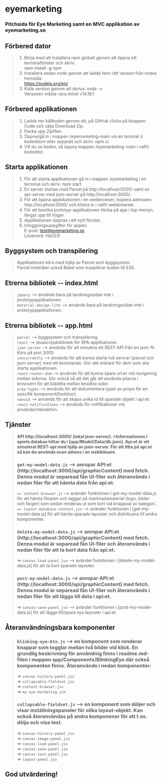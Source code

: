 # eyemarketing  
### Pitchsida för Eye Marketing samt en MVC applikation av eyemarketing.se  

## Förbered dator 
>1. Börja med att installera npm globalt genom att öppna ett terminalfönster och skriv:  
npm install -g npm  
>2. Installera sedan node genom att ladda hem rätt version från nodes hemsida:  
https://nodejs.org/en/  
>3. Kolla version genom att skriva: node -v  
Versonen måste vara minst v14.18.1  

## Förbered applikationen
>1. Ladda ner källkoden genom att, på GitHub clicka på knappen Code och välja Download Zip.  
>2. Packa upp Zipfilen.  
>3. Öppna/gå in i mappen /eyemarketing-main via en terninal (i kodeditorn eller separat) och skriv: npm ci  
>4. Vill du se koden, så öppna mappen /eyemarketing-main i valfri kodeditor.  

## Starta applikationen 
>1. För att starta applikationen gå in i mappen /eyemarketing i en terminal och skriv: npm start  
>2. En server startas med Parsel på http://localhost:5000/ samt en api-server med json-server på http://localhost:3000/.
>3. För att öppna appkikationen i en webbrowser, kopiera adressen: http://localhost:5000/ och klistra in i valfri webbrowser.
>4. För att besöka prototyp-applikationen klicka på app i top-menyn, längst upp till höger.  
>5. Applikationen öppnas i ett nytt fönster.  
>6. Inloggningsuppgifter för appen:  
E-post: test@eyemarketing.se  
Lösenord: Hej123! 

##  Byggsystem och transpilering 
>Applikationen körs med hjälp av Parcel som byggsystem.  
Parcel innehåler också Babel som traspilerar koden till ES5.

## Etrerna bibliotek -- index.html
>`jquery` --> används bara på landningssidan inte i prototypapplikationen.  
`material-design-lite` --> används bara på landningssidan inte i prototypapplikationen.   

## Etrerna bibliotek -- app.html
>`parcel` --> byggsystem och transpilering.  
`react` --> javascripsbibliotek för SPA-applikationer.  
`json-server` --> används för att simulera ett REST-API från en json-fil. Körs på port 3000.    
`concurrently` --> används för att kunna starta två servrar (parcel och json-server) med ett kommando.
Gör det enklare för dem som ska starta applikationen.  
`react-router-dom` --> används för att kunna spara url:er vid navigering mellan sidorna. Gör också så att det går att använda pilarna i browsern för att bläddra mellan besökta sidor.  
`prop-types` --> används för att dokumentera typer av props för en specifik komponent(funktion).  
`nanoid` --> används för att skapa unika id till sparade objekt i api:et.  
`react-notifications` --> används för notifikationer vid användarinteraktion.

## Tjänster
>**API http://localhost:3000/ (lokal json-server). >Informationen i apiets databas hittar du i [app/Model/Data/db.json].
Api:et är ett simulerat REST-api med hjälp av json-server. För att titta på api:et så kan du använda ovan adress i en webbläsare.**   
>### `get-my-model-data.js` --> anropar API:et (http://localhost:3000/api/graphicContent) med fetch. Denna modul är separead fån UI-filer och återanvänds i nedan filer för att hämta data från api:et.  
>`=> content-browser.js` --> avänder funktionen i get-my-model-data.js för att hämta filnamn och taggar på marknadsmaterial (logo, bilder och färger) som sedan renderas ut som kort vid knappval av kategori.  
>`=> layout-database-context.jsx` --> avänder funktionen i [get-my-model-data.js] för att hämta sparade layouter och distribuera till andra komponenter.  
>### `delete-my-model-data.js` --> anropar API:et (http://localhost:3000/api/graphicContent) med fetch. Denna modul är separead fån UI-filer och återanvänds i nedan filer för att ta bort data från api:et.
>=> `canvas-load-panel.jsx` --> avänder funktionen i [delete-my-model-data.js] för att ta bort sparade layouter.
>### `post-my-model-data.js` --> anropar API:et (http://localhost:3000/api/graphicContent) med fetch. Denna modul är separead fån UI-filer och återanvänds i nedan filer för att lägga till data i api:et.
>=> `canvas-save-panel.jsx` --> avänder funktionen i [post-my-model-data.js] för att lägga till/spara nya layouter i api:et.

## Återanvändningsbara komponenter
>### `blinking-eye-btn.js` --> en komponent som renderar knappar som togglar mellan två bilder vid klick. En grundlig beskrivning för användnig finns i readme.md- filen i mappen app/Components/BlinkingEye där också komponenten finns. Återanvänds i nedan komponenter:
>=> `canvas-history-panel.jsx`  
=> `collapsable-fieldset.jsx`  
=> `content-browser.jsx`  
=> `my-eye-marketing.jsx`
>### `collapsable-fieldset.js` --> en komponent som döljer och visar inställningspaneler för olika layout-objekt. Kan också återanvändas på andra komponener för att t.ex. dölja och visa text.
>=> `canvas-history-panel.jsx`  
=> `canvas-image-panel.jsx`  
=> `canvas-load-panel.jsx`  
=> `canvas-save-panel.jsx`  
=> `canvas-text-panel.jsx`   
=> `layout-panel.jsx`  

## God utvärdering!